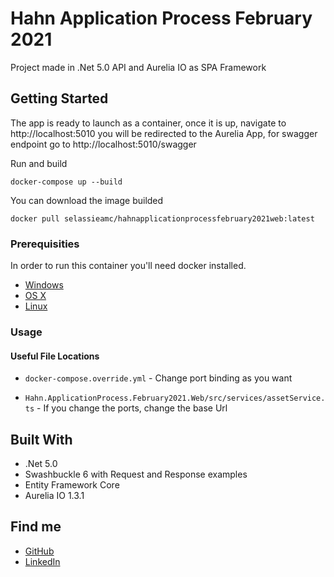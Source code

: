 # Hahn Application Process February 2021

Project made in .Net 5.0 API and Aurelia IO as SPA Framework

## Getting Started

The app is ready to launch as a container, once it is up, navigate to http://localhost:5010 you will be redirected to the Aurelia App, for swagger endpoint go to http://localhost:5010/swagger

Run and build

```shell
docker-compose up --build
```

You can download the image builded

```shell
docker pull selassieamc/hahnapplicationprocessfebruary2021web:latest
```
### Prerequisities


In order to run this container you'll need docker installed.

* [Windows](https://docs.docker.com/windows/started)
* [OS X](https://docs.docker.com/mac/started/)
* [Linux](https://docs.docker.com/linux/started/)

### Usage

#### Useful File Locations

* `docker-compose.override.yml` - Change port binding as you want
 
* `Hahn.ApplicationProcess.February2021.Web/src/services/assetService.ts` - If you change the ports, change the base Url

## Built With

* .Net 5.0
* Swashbuckle 6 with Request and Response examples
* Entity Framework Core
* Aurelia IO 1.3.1

## Find me

* [GitHub](https://github.com/SelassieAMC)
* [LinkedIn](https://www.linkedin.com/in/amc-dev/)
